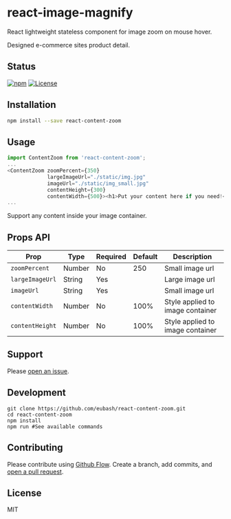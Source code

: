 # react-image-magnify

React lightweight stateless component for image zoom on mouse hover.

Designed e-commerce sites product detail.

## Status
[![npm](https://img.shields.io/npm/v/react-content-zoom.svg)](https://www.npmjs.com/package/react-content-zoom)
[![License](https://img.shields.io/badge/license-MIT-blue.svg)](https://opensource.org/licenses/MIT)

## Installation

```sh
npm install --save react-content-zoom
```

## Usage

```JavaScript
import ContentZoom from 'react-content-zoom';
...
<ContentZoom zoomPercent={350}
             largeImageUrl="./static/img.jpg"
             imageUrl="./static/img_small.jpg"
             contentHeight={300}
             contentWidth={500}><h1>Put your content here if you need!</h1></ContentZoom>
...
```
Support any content inside your image container.

## Props API

| Prop                          | Type   | Required | Default | Description                                                |
|-------------------------------|--------|----------|---------|------------------------------------------------------------|
| `zoomPercent`                 | Number |    No    |   250   | Small image url                                            |
| `largeImageUrl`               | String |    Yes   |         | Large image url                                            |
| `imageUrl`                    | String |    Yes   |         | Small image url                                            |
| `contentWidth`                | Number |    No    |   100%  | Style applied to image container                           |
| `contentHeight`               | Number |    No    |   100%  | Style applied to image container                           |

## Support

Please [open an issue](https://github.com/eubash/react-content-zoom/issues).

## Development

```ssh
git clone https://github.com/eubash/react-content-zoom.git
cd react-content-zoom
npm install
npm run #See available commands
```

## Contributing

Please contribute using [Github Flow](https://guides.github.com/introduction/flow/). Create a branch,
add commits, and [open a pull request](https://github.com/eubash/react-content-zoom/compare/).

## License

MIT
